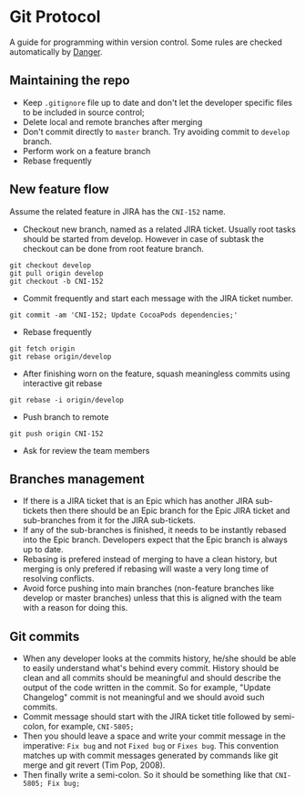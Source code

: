 # Git Protocol

A guide for programming within version control. Some rules are checked automatically by [Danger](danger.systems).

## Maintaining the repo

* Keep `.gitignore` file up to date and don't let the developer specific files to be included in source control;
* Delete local and remote branches after merging
* Don't commit directly to `master` branch. Try avoiding commit to `develop` branch.
* Perform work on a feature branch
* Rebase frequently

## New feature flow

Assume the related feature in JIRA has the `CNI-152` name.

* Checkout new branch, named as a related JIRA ticket. Usually root tasks should be started from develop. However in case of subtask the checkout can be done from root feature branch.
```
git checkout develop
git pull origin develop
git checkout -b CNI-152
```
* Commit frequently and start each message with the JIRA ticket number.
```
git commit -am 'CNI-152; Update CocoaPods dependencies;'
```
* Rebase frequently
```
git fetch origin
git rebase origin/develop
```
* After finishing worn on the feature, squash meaningless commits using interactive git rebase
```
git rebase -i origin/develop
```
* Push branch to remote
```
git push origin CNI-152
```
* Ask for review the team members

## Branches management

* If there is a JIRA ticket that is an Epic which has another JIRA sub-tickets then there should be an Epic branch for the Epic JIRA ticket and sub-branches from it for the JIRA sub-tickets.
* If any of the sub-branches is finished, it needs to be instantly rebased into the Epic branch. Developers expect that the Epic branch is always up to date.
* Rebasing is prefered instead of merging to have a clean history, but merging is only prefered if rebasing will waste a very long time of resolving conflicts.
* Avoid force pushing into main branches (non-feature branches like develop or master branches) unless that this is aligned with the team with a reason for doing this.

## Git commits

* When any developer looks at the commits history, he/she should be able to easily understand what's behind every commit. History should be clean and all commits should be meaningful and should describe the output of the code written in the commit. So for example, "Update Changelog" commit is not meaningful and we should avoid such commits.
* Commit message should start with the JIRA ticket title followed by semi-colon, for example, `CNI-5805;`
* Then you should leave a space and write your commit message in the imperative: `Fix bug` and not `Fixed bug` or `Fixes bug`.  This convention matches up with commit messages generated by commands like git merge and git revert (Tim Pop, 2008).
* Then finally write a semi-colon. So it should be something like that `CNI-5805; Fix bug;`
